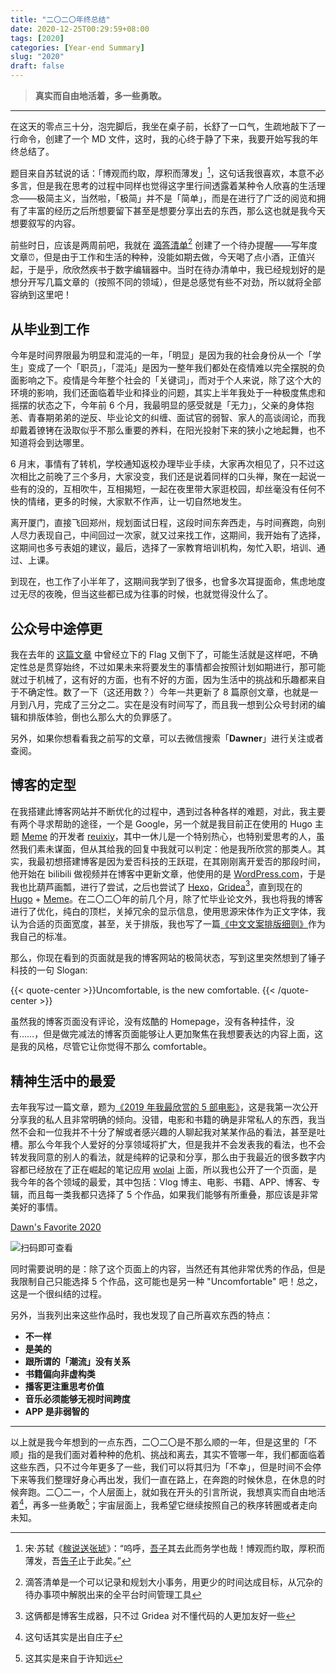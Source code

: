 ```yaml
---
title: "二〇二〇年终总结"
date: 2020-12-25T00:29:59+08:00
tags: [2020]
categories: [Year-end Summary]
slug: "2020"
draft: false
---
```


> **真实而自由地活着，多一些勇敢。**

<!--more-->

---

在这天的零点三十分，泡完脚后，我坐在桌子前，长舒了一口气，生疏地敲下了一行命令，创建了一个 MD 文件，这时，我的心终于静了下来，我要开始写我的年终总结了。

题目来自苏轼说的话：「博观而约取，厚积而薄发」[^1]，这句话我很喜欢，本意不必多言，但是我在思考的过程中同样也觉得这字里行间透露着某种令人欣喜的生活理念——极简主义，当然啦，「极简」并不是「简单」，而是在进行了广泛的阅览和拥有了丰富的经历之后所想要留下甚至是想要分享出去的东西，那么这也就是我今天想要叙写的内容。

前些时日，应该是两周前吧，我就在 [滴答清单](https://dida365.com/)[^2] 创建了一个待办提醒——写年度文章⏰，但是由于工作和生活的种种，没能如期去做，今天喝了点小酒，正值兴起，于是乎，欣欣然疾书于数字编辑器中。当时在待办清单中，我已经规划好的是想分开写几篇文章的（按照不同的领域），但是总感觉有些不对劲，所以就将全部容纳到这里吧！

## 从毕业到工作

今年是时间界限最为明显和混沌的一年，「明显」是因为我的社会身份从一个「学生」变成了一个「职员」，「混沌」是因为一整年我们都处在疫情难以完全摆脱的负面影响之下。疫情是今年整个社会的「关键词」，而对于个人来说，除了这个大的环境的影响，我们还面临着毕业和择业的问题，其实上半年我处于一种极度焦虑和摇摆的状态之下，今年前 6 个月，我最明显的感受就是「无力」，父亲的身体抱恙、青春期弟弟的逆反、毕业论文的纠缠、面试官的弱智、家人的高谈阔论，而我却戴着镣铐在汲取似乎不那么重要的养料，在阳光投射下来的狭小之地起舞，也不知道将会到达哪里。

6 月末，事情有了转机，学校通知返校办理毕业手续，大家再次相见了，只不过这次相比之前晚了三个多月，大家没变，我们还是说着同样的口头禅，聚在一起说一些有的没的，互相吹牛，互相揭短，一起在夜里带大家逛校园，却丝毫没有任何不快的情绪，更多的时候，大家默不作声，让一切自然地发生。

离开厦门，直接飞回郑州，规划面试日程，这段时间东奔西走，与时间赛跑，向别人尽力表现自己，中间回过一次家，就又过来找工作，这期间，我开始有了选择，这期间也多亏表姐的建议，最后，选择了一家教育培训机构，匆忙入职，培训、通过、上课。

到现在，也工作了小半年了，这期间我学到了很多，也曾多次耳提面命，焦虑地度过无尽的夜晚，但当这些都已成为往事的时候，也就觉得没什么了。

## 公众号中途停更

我在去年的 [这篇文章](https://dawner.top/posts/post-arrangement-2020/) 中曾经立下的 Flag 又倒下了，可能生活就是这样吧，不确定性总是贯穿始终，不过如果未来将要发生的事情都会按照计划如期进行，那可能就过于机械了，这有好的方面，也有不好的方面，因为生活中的挑战和乐趣都来自于不确定性。数了一下（这还用数？）今年一共更新了 8 篇原创文章，也就是一月到八月，完成了三分之二。实在是没有时间写了，而且我一想到公众号封闭的编辑和排版体验，倒也么那么大的负罪感了。

另外，如果你想看看我之前写的文章，可以去微信搜索「**Dawner**」进行关注或者查阅。

## 博客的定型

在我搭建此博客网站并不断优化的过程中，遇到过各种各样的难题，对此，我主要有两个寻求帮助的途径，一个是 Google，另一个就是我目前正在使用的 Hugo 主题 [Meme](https://themes.gohugo.io/hugo-theme-meme/) 的开发者 [reuixiy](https://io-oi.me/about/)，其中一休儿是一个特别热心，也特别爱思考的人，虽然我们素未谋面，但从其给我的回复中我就可以判定：他是我所欣赏的那类人。其实，我最初想搭建博客是因为爱否科技的王跃琨，在其刚刚离开爱否的那段时间，他开始在 bilibili 做视频并在博客中更新文章，他使用的是 [WordPress.com](https://wordpress.com/zh-cn/)，于是我也比葫芦画瓢，进行了尝试，之后也尝试了 [Hexo](https://hexo.io/zh-cn/)，[Gridea](https://gridea.dev/)[^3]，直到现在的 [Hugo](https://gohugo.io/) + [Meme](https://themes.gohugo.io/hugo-theme-meme/)。在二〇二〇年的前几个月，除了忙毕业论文外，我也将我的博客进行了优化，纯白的顶栏，关掉冗余的显示信息，使用思源宋体作为正文字体，我认为合适的页面宽度，甚至，关于排版，我也写了一篇[《中文文案排版细则》](https://dawner.top/posts/chinese-copywriting-rules/)作为我自己的标准。

那么，你现在看到的页面就是我的博客网站的极简状态，写到这里突然想到了锤子科技的一句 Slogan:

{{< quote-center >}}Uncomfortable, is the new comfortable. {{< /quote-center >}}

虽然我的博客页面没有评论，没有炫酷的 Homepage，没有各种挂件，没有……，但是做完减法的博客页面能够让人更加聚焦在我想要表达的内容上面，这是我的风格，尽管它让你觉得不那么 comfortable。

## 精神生活中的最爱

去年我写过一篇文章，题为[《2019 年我最欣赏的 5 部电影》](https://dawner.top/posts/my-top-5-favorite-movies-of-2019/)，这是我第一次公开分享我的私人且非常明确的倾向。没错，电影和书籍的确是非常私人的东西，我当然不会和一位我并不十分了解或者感兴趣的人聊起我对某某作品的看法，甚至是吐槽。那么今年我个人爱好的分享领域将扩大，但是我并不会发表我的看法，也不会转发我同意的别人的看法，就是纯粹的记录和分享，那么由于我最近的很多数字内容都已经放在了正在崛起的笔记应用 [wolai](https://www.wolai.com/product) 上面，所以我也公开了一个页面，是我今年的各个领域的最爱，其中包括：Vlog 博主、电影、书籍、APP、博客、专辑，而且每一类我都只选择了 5 个作品，如果我们能够有所重叠，那应该是非常美好的事情。

[Dawn's Favorite 2020](https://www.wolai.com/fYRxYRpsEBiyah14LbjjGF?theme=light)

![](https://dawnblog-1300625500.cos.ap-guangzhou.myqcloud.com/images/20210108152749.jpg "扫码即可查看")

同时需要说明的是：除了这个页面上的内容，当然还有其他非常优秀的作品，但是我限制自己只能选择 5 个作品，这可能也是另一种 "Uncomfortable" 吧！总之，这是一个很纠结的过程。

另外，当我列出来这些作品时，我也发现了自己所喜欢东西的特点：

- **不一样**
- **是美的**
- **跟所谓的「潮流」没有关系**
- **书籍偏向非虚构类**
- **播客更注重思考价值**
- **音乐必须能够无视时间跨度**
- **APP 是非弱智的**

---

以上就是我今年想到的一点东西，二〇二〇是不那么顺的一年，但是这里的「不顺」指的是我们面对着种种的危机、挑战和离去，其实不管哪一年，我们都面临着这些东西，只不过今年更多了一些，我们可以将其归为「不幸」，但是时间不会停下来等我们整理好身心再出发，我们一直在路上，在奔跑的时候休息，在休息的时候奔跑。二〇二一，个人层面上，就如我在开头的引言所说，我想真实而自由地活着[^4]，再多一些勇敢[^5]；宇宙层面上，我希望它继续按照自己的秩序转圈或者走向未知。











































[^1]: 宋·苏轼《[稼说送张琥](https://baike.baidu.com/item/稼说送张琥)》：“呜呼，[吾子](https://baike.baidu.com/item/吾子/8328849)其去此而务学也哉！博观而约取，厚积而薄发，吾[告子](https://baike.baidu.com/item/告子/7271495)止于此矣。”
[^2]: 滴答清单是一个可以记录和规划大小事务，用更少的时间达成目标，从冗杂的待办事项中解脱出来的全平台时间管理工具

[^3]: 这俩都是博客生成器，只不过 Gridea 对不懂代码的人更加友好一些
[^4]: 这句话其实是出自庄子
[^5]: 这其实是来自于许知远

